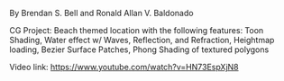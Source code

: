 By Brendan S. Bell and Ronald Allan V. Baldonado

CG Project: Beach themed location with the following features:
	Toon Shading,
	Water effect w/ Waves, Reflection, and Refraction,
	Heightmap loading,
	Bezier Surface Patches,
	Phong Shading of textured polygons

Video link: https://www.youtube.com/watch?v=HN73EspXjN8

